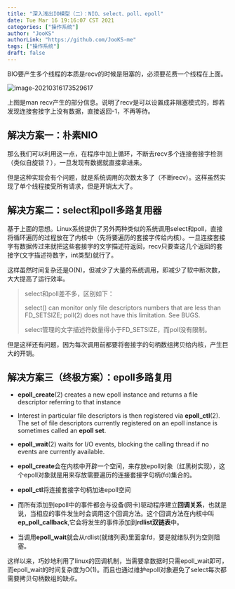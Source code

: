 ```yaml
---
title: "深入浅出IO模型（二）：NIO、select、poll、epoll"
date: Tue Mar 16 19:16:07 CST 2021
categories: ["操作系统"]
author: "JooKS"
authorLink: "https://github.com/JooKS-me"
tags: ["操作系统"]
draft: false
---
```


BIO要产生多个线程的本质是recv的时候是阻塞的，必须要花费一个线程在上面。

![image-20210316173529617](https://img.jooks.cn/img/20210316173529.png)

上图是man recv产生的部分信息。说明了recv是可以设置成非阻塞模式的，即若发现连接套接字上没有数据，直接返回-1，不再等待。

## 解决方案一：朴素NIO

那么我们可以利用这一点，在程序中加上循环，不断去recv多个连接套接字检测（类似自旋锁？），一旦发现有数据就直接拿进来。

但是这种实现会有个问题，就是系统调用的次数太多了（不断recv）。这样虽然实现了单个线程接受所有请求，但是开销太大了。

## 解决方案二：select和poll多路复用器

基于上面的思想。Linux系统提供了另外两种类似的系统调用select和poll，直接将循环遍历的过程放在了内核中（先将要遍历的套接字传给内核）。一旦连接套接字有数据传过来就把这些套接字的文字描述符返回，recv只要查这几个返回的套接字(文字描述符数字，int类型)就行了。

这样虽然时间复杂还是O(N)，但减少了大量的系统调用，即减少了软中断次数，大大提高了运行效率。

> select和poll差不多，区别如下：
>
> select()  can  monitor  only  file  descriptors  numbers  that are less than FD_SETSIZE;
> poll(2) does not have this limitation.  See BUGS.
>
> select管理的文字描述符数量得小于FD_SETSIZE，而poll没有限制。

但是这样还有问题，因为每次调用前都要将套接字的句柄数组拷贝给内核，产生巨大的开销。

## 解决方案三（终极方案）：epoll多路复用

-  **epoll_create**(2)  creates a new epoll instance and returns a file descriptor referring to that instance
- Interest in particular file descriptors is then registered via **epoll_ctl**(2).  The set of file descriptors currently registered on an epoll instance is sometimes called  an **epoll set**.
- **epoll_wait**(2) waits for I/O events, blocking the calling thread if no events are currently available.

- **epoll_create**会在内核中开辟一个空间，来存放epoll对象（红黑树实现），这个epoll对象就是用来存放需要遍历的连接套接字句柄(fd)集合的。
- **epoll_ctl**将连接套接字句柄加进epoll空间
- 而所有添加到epoll中的事件都会与设备(网卡)驱动程序建立**回调关系**，也就是说，当相应的事件发生时会调用这个回调方法。这个回调方法在内核中叫**ep_poll_callback**,它会将发生的事件添加到**rdlist双链表**中。
- 当调用**epoll_wait**就会从rdlist(就绪列表)里面拿fd，要是就绪队列为空则阻塞。

这样以来，巧妙地利用了linux的回调机制，当需要拿数据时只需epoll_wait即可，而epoll_wait的时间复杂度为O(1)。而且也通过维护epoll对象避免了select每次都需要拷贝句柄数组的缺点。


